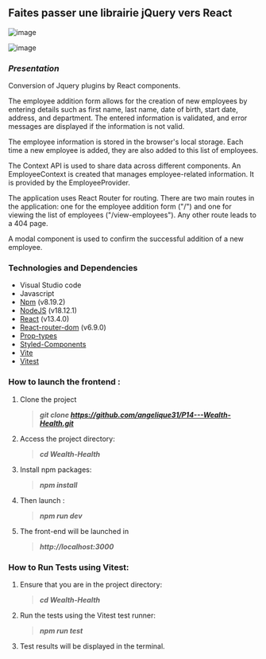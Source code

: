 ## Faites passer une librairie jQuery vers React

![image](https://github.com/angelique31/P14---Wealth-Health/assets/93211301/e71103af-3a1f-46f8-95d9-e96d404dd1dd)

![image](https://github.com/angelique31/P14---Wealth-Health/assets/93211301/c940a275-f061-45ec-a9e7-a3a56432273e)

### **_Presentation_**

Conversion of Jquery plugins by React components.

The employee addition form allows for the creation of new employees by entering details such as first name, last name, date of birth, start date, address, and department. The entered information is validated, and error messages are displayed if the information is not valid.

The employee information is stored in the browser's local storage. Each time a new employee is added, they are also added to this list of employees.

The Context API is used to share data across different components. An EmployeeContext is created that manages employee-related information. It is provided by the EmployeeProvider.

The application uses React Router for routing. There are two main routes in the application: one for the employee addition form ("/") and one for viewing the list of employees ("/view-employees"). Any other route leads to a 404 page.

A modal component is used to confirm the successful addition of a new employee.

### Technologies and Dependencies

- Visual Studio code
- Javascript
- [Npm](https://www.npmjs.com/package/npm) (v8.19.2)
- [NodeJS](https://nodejs.org/en/) (v18.12.1)
- [React](https://fr.reactjs.org/) (v13.4.0)
- [React-router-dom](https://reactrouter.com/) (v6.9.0)
- [Prop-types](https://www.npmjs.com/package/prop-types)
- [Styled-Components](https://styled-components.com/)
- [Vite](https://vitejs.dev/)
- [Vitest](https://github.com/vitest-dev/vitest)

### **How to launch the frontend :**

1. Clone the project
   > **_git clone https://github.com/angelique31/P14---Wealth-Health.git_**
1. Access the project directory:
   > **_cd Wealth-Health_**
1. Install npm packages:
   > **_npm install_**
1. Then launch :
   > **_npm run dev_**
1. The front-end will be launched in
   > **_http://localhost:3000_**

### **How to Run Tests using Vitest:**

1. Ensure that you are in the project directory:
   > **_cd Wealth-Health_**
2. Run the tests using the Vitest test runner:
   > **_npm run test_**
3. Test results will be displayed in the terminal.
